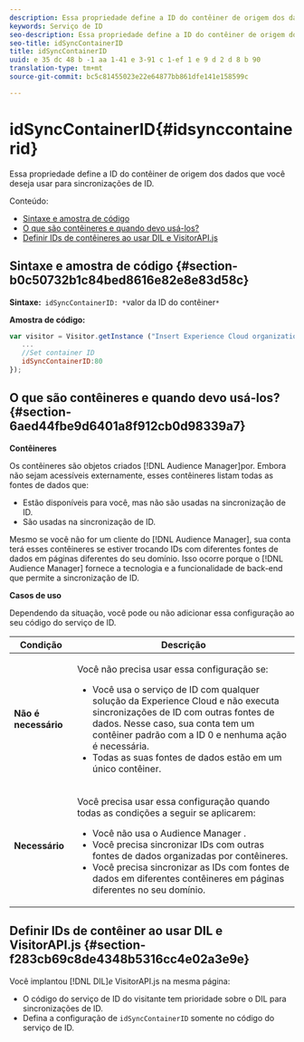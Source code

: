 ```yaml
---
description: Essa propriedade define a ID do contêiner de origem dos dados que você deseja usar para sincronizações de ID.
keywords: Serviço de ID
seo-description: Essa propriedade define a ID do contêiner de origem dos dados que você deseja usar para sincronizações de ID.
seo-title: idSyncContainerID
title: idSyncContainerID
uuid: e 35 dc 48 b -1 aa 1-41 e 3-91 c 1-ef 1 e 9 d 2 d 8 b 90
translation-type: tm+mt
source-git-commit: bc5c81455023e22e64877bb861dfe141e158599c

---
```



# idSyncContainerID{#idsynccontainerid}

Essa propriedade define a ID do contêiner de origem dos dados que você deseja usar para sincronizações de ID.

Conteúdo:

<ul class="simplelist"> 
 <li> <a href="../../library/function-vars/idsyncontainerid.md#section-b0c50732b1c84bed8616e82e8e83d58c" format="dita" scope="local"> Sintaxe e amostra de código </a> </li> 
 <li> <a href="../../library/function-vars/idsyncontainerid.md#section-6aed44fbe9d6401a8f912cb0d98339a7" format="dita" scope="local"> O que são contêineres e quando devo usá-los? </a> </li> 
 <li> <a href="../../library/function-vars/idsyncontainerid.md#section-f283cb69c8de4348b5316cc4e02a3e9e" format="dita" scope="local"> Definir IDs de contêineres ao usar DIL e VisitorAPI.js </a> </li> 
</ul>

## Sintaxe e amostra de código {#section-b0c50732b1c84bed8616e82e8e83d58c}

**Sintaxe:**` idSyncContainerID: *`valor da ID do contêiner`*`

**Amostra de código:**

```js
var visitor = Visitor.getInstance ("Insert Experience Cloud organization ID here",{ 
   ... 
   //Set container ID 
   idSyncContainerID:80 
});
```

## O que são contêineres e quando devo usá-los? {#section-6aed44fbe9d6401a8f912cb0d98339a7}

**Contêineres**

Os contêineres são objetos criados [!DNL Audience Manager]por. Embora não sejam acessíveis externamente, esses contêineres listam todas as fontes de dados que:

* Estão disponíveis para você, mas não são usadas na sincronização de ID.
* São usadas na sincronização de ID.

Mesmo se você não for um cliente do [!DNL Audience Manager], sua conta terá esses contêineres se estiver trocando IDs com diferentes fontes de dados em páginas diferentes do seu domínio. Isso ocorre porque o [!DNL Audience Manager] fornece a tecnologia e a funcionalidade de back-end que permite a sincronização de ID.

**Casos de uso**

Dependendo da situação, você pode ou não adicionar essa configuração ao seu código do serviço de ID.

<table id="table_48621F343C7F4760A75F6BCC2DB2DA20"> 
 <thead> 
  <tr> 
   <th colname="col1" class="entry"> Condição </th> 
   <th colname="col2" class="entry"> Descrição </th> 
  </tr> 
 </thead>
 <tbody> 
  <tr> 
   <td colname="col1"> <p> <b>Não é necessário</b> </p> </td> 
   <td colname="col2"> <p>Você não precisa usar essa configuração se: </p> <p> 
     <ul id="ul_4D6F794CD65C43D0BEFBA6F5DE420C2E"> 
      <li id="li_0F048A6AC7BE4450AFA1B20B1AC25808">Você usa o serviço de ID com qualquer solução da <span class="keyword">Experience Cloud</span> e não executa sincronizações de ID com outras fontes de dados. Nesse caso, sua conta tem um contêiner padrão com a ID 0 e nenhuma ação é necessária. </li> 
      <li id="li_5657D64D9406407D9B4DB7D8BE4F8EE4">Todas as suas fontes de dados estão em um único contêiner. </li> 
     </ul> </p> </td> 
  </tr> 
  <tr> 
   <td colname="col1"> <p> <b>Necessário</b> </p> </td> 
   <td colname="col2"> <p>Você precisa usar essa configuração quando todas as condições a seguir se aplicarem: </p> <p> 
     <ul id="ul_9AFD14FC5A2745F7BD7BE7B64545DA62"> 
      <li id="li_04F0EFBBD71B43608CAAA7E7409D33FE">Você não usa o <span class="keyword">Audience Manager </span>. </li> 
      <li id="li_4BFA6DC76CE9455EBBC337FD2FE820BF">Você precisa sincronizar IDs com outras fontes de dados organizadas por contêineres. </li> 
      <li id="li_731DA5D1CBF244F8BEBE57C0E2EBA713">Você precisa sincronizar as IDs com fontes de dados em diferentes contêineres em páginas diferentes no seu domínio. </li> 
     </ul> </p> </td> 
  </tr> 
 </tbody> 
</table>

## Definir IDs de contêiner ao usar DIL e VisitorAPI.js {#section-f283cb69c8de4348b5316cc4e02a3e9e}

Você implantou [!DNL DIL]*e* VisitorAPI.js na mesma página:

* O código do serviço de ID do visitante tem prioridade sobre o DIL para sincronizações de ID.
* Defina a configuração de `idSyncContainerID` somente no código do serviço de ID.

